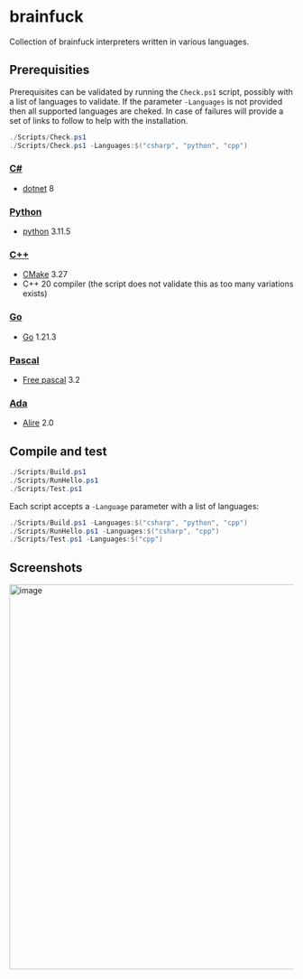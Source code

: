 # brainfuck
Collection of brainfuck interpreters written in various languages.

## Prerequisities
Prerequisites can be validated by running the `Check.ps1` script, possibly with a list of languages to validate. If the parameter `-Languages` is not provided then all supported languages are cheked. In case of failures will provide a set of links to follow to help with the installation.
```powershell
./Scripts/Check.ps1
./Scripts/Check.ps1 -Languages:$("csharp", "python", "cpp")
```

### [C#](https://github.com/sanelli/brainfuck/tree/main/csharp)
- [dotnet](https://dotnet.microsoft.com) 8

### [Python](https://github.com/sanelli/brainfuck/tree/main/python)
- [python](https://www.python.org) 3.11.5

### [C++](https://github.com/sanelli/brainfuck/tree/main/cpp)
- [CMake](https://cmake.org) 3.27
- C++ 20 compiler (the script does not validate this as too many variations exists)

### [Go](https://github.com/sanelli/brainfuck/tree/main/go)
- [Go](https://go.dev) 1.21.3

### [Pascal](https://github.com/sanelli/brainfuck/tree/main/pascal)
- [Free pascal](https://www.freepascal.org) 3.2

### [Ada](https://github.com/sanelli/brainfuck/tree/main/ada)
- [Alire](https://alire.ada.dev) 2.0

## Compile and test
```powershell
./Scripts/Build.ps1
./Scripts/RunHello.ps1
./Scripts/Test.ps1
```

Each script accepts a `-Language` parameter with a list of languages:
```powershell
./Scripts/Build.ps1 -Languages:$("csharp", "python", "cpp")
./Scripts/RunHello.ps1 -Languages:$("csharp", "cpp")
./Scripts/Test.ps1 -Languages:$("cpp")
```

## Screenshots

<img width="682" alt="image" src="https://github.com/sanelli/brainfuck/assets/2866041/636f62c0-0b56-426a-b4ed-f8edb18dcb96">
